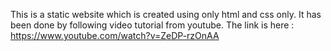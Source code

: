 This is a static website which is created using only html and css only. It has been done by following video tutorial from youtube.
The link is here : https://www.youtube.com/watch?v=ZeDP-rzOnAA
